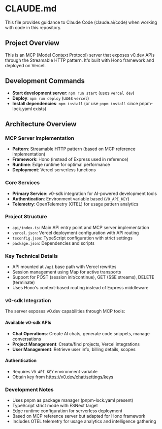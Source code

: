 # CLAUDE.md

This file provides guidance to Claude Code (claude.ai/code) when working with code in this repository.

## Project Overview

This is an MCP (Model Context Protocol) server that exposes v0.dev APIs through the Streamable HTTP pattern. It's built with Hono framework and deployed on Vercel.

## Development Commands

- **Start development server**: `npm run start` (uses `vercel dev`)
- **Deploy**: `npm run deploy` (uses `vercel`)
- **Install dependencies**: `npm install` (or use `pnpm install` since pnpm-lock.yaml exists)

## Architecture Overview

### MCP Server Implementation

- **Pattern**: Streamable HTTP pattern (based on MCP reference implementation)
- **Framework**: Hono (instead of Express used in reference)
- **Runtime**: Edge runtime for optimal performance
- **Deployment**: Vercel serverless functions

### Core Services

- **Primary Service**: v0-sdk integration for AI-powered development tools
- **Authentication**: Environment variable based (`V0_API_KEY`)
- **Telemetry**: OpenTelemetry (OTEL) for usage pattern analytics

### Project Structure

- `api/index.ts`: Main API entry point and MCP server implementation
- `vercel.json`: Vercel deployment configuration with API routing
- `tsconfig.json`: TypeScript configuration with strict settings
- `package.json`: Dependencies and scripts

### Key Technical Details

- API mounted at `/api` base path with Vercel rewrites
- Session management using Map for active transports
- Support for POST (session init/continue), GET (SSE streams), DELETE (terminate)
- Uses Hono's context-based routing instead of Express middleware

### v0-sdk Integration

The server exposes v0.dev capabilities through MCP tools:

#### Available v0-sdk APIs

- **Chat Operations**: Create AI chats, generate code snippets, manage conversations
- **Project Management**: Create/find projects, Vercel integrations
- **User Management**: Retrieve user info, billing details, scopes

#### Authentication

- Requires `V0_API_KEY` environment variable
- Obtain key from https://v0.dev/chat/settings/keys

### Development Notes

- Uses pnpm as package manager (pnpm-lock.yaml present)
- TypeScript strict mode with ESNext target
- Edge runtime configuration for serverless deployment
- Based on MCP reference server but adapted for Hono framework
- Includes OTEL telemetry for usage analytics and intelligence gathering
